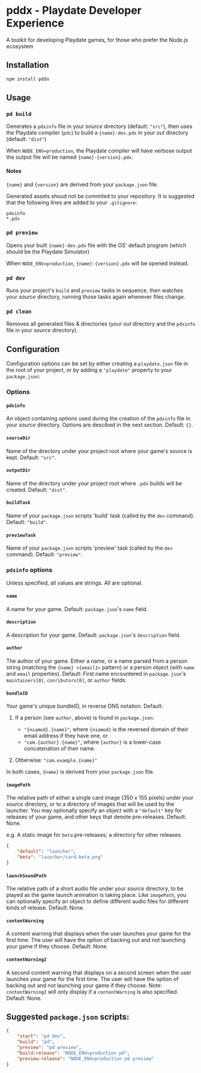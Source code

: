 # pddx - Playdate Developer Experience

A toolkit for developing Playdate games, for those who prefer the Node.js ecosystem

## Installation

```sh
npm install pddx
```

## Usage

### `pd build`

Generates a `pdxinfo` file in your _source_ directory (default: `"src"`), then uses the Playdate compiler (`pdc`) to build a `{name}-dev.pdx` in your _out_ directory (default: `"dist"`)

When `NODE_ENV=production`, the Playdate compiler will have verbose output the output file will be named `{name}-{version}.pdx`.

#### Notes

`{name}` and `{version}` are derived from your `package.json` file.

Generated assets shoud not be commited to your repository. It is suggested that the following lines are added to your `.gitignore`:

```
pdxinfo
*.pdx
```

### `pd preview`

Opens your built `{name}-dev.pdx` file with the OS' default program (which should be the Playdate Simulator)

When `NODE_ENV=production`, `{name}-{version}.pdx` will be opened instead.

### `pd dev`

Runs your project's `build` and `preview` tasks in sequence, then watches your _source_ directory, running those tasks again whenever files change.

### `pd clean`

Removes all generated files & directories (your _out_ directory and the `pdxinfo` file in your _source_ directory).

## Configuration

Configuration options can be set by either creating a `playdate.json` file in the root of your project, or by adding a `"playdate"` property to your `package.json`:

### Options

#### `pdxinfo`

An object containing options used during the creation of the `pdxinfo` file in your _source_ directory. Options are descibed in the next section. Default: `{}`.

#### `sourceDir`

Name of the directory under your project root where your game's source is kept. Default: `"src"`.

#### `outputDir`

Name of the directory under your project root where `.pdx` builds will be created. Default: `"dist"`.

#### `buildTask`

Name of your `package.json` scripts 'build' task (called by the `dev` command). Default: `"build"`.

#### `previewTask`

Name of your `package.json` scripts 'preview' task (called by the `dev` command). Default: `"preview"`.

### `pdxinfo` options

Unless specified, all values are strings. All are optional.

#### `name`

A name for your game. Default: `package.json`'s `name` field.

#### `description`

A description for your game. Default: `package.json`'s `description` field.

#### `author`

The author of your game. Either a name, or a name parsed from a person string (matching the `{name} <{email}>` pattern) or a person object (with `name` and `email` properties). Default: First name encountered in `package.json`'s `maintainers[0]`, `conributors[0]`, or `author` fields.

#### `bundleID`

Your game's unique bundleID, in reverse DNS notation. Default:

1. If a person (see `author`, above) is found in `package.json`:

   - `"{niamod}.{name}"`, where `{niamod}` is the reversed domain of their email address if they have one, or
   - `"com.{author}.{name}"`, where `{author}` is a lower-case concatenation of their name.

2. Otherwise: `"com.example.{name}"`

In both cases, `{name}` is derived from your `package.json` file.

#### `imagePath`

The relative path of either a single card image (350 x 155 pixels) under your _source_ directory, or to a directory of images that will be used by the launcher. You may optionally specify an object with a `"default"` key for releases of your game, and other keys that denote pre-releases. Default: None.

e.g. A static image for `beta` pre-releases; a directory for other releases.

```json
{
	"default": "launcher",
	"beta": "launcher/card-beta.png"
}
```

#### `launchSoundPath`

The relative path of a short audio file under your _source_ directory, to be played as the game launch animation is taking place. Like `imagePath`, you can optionally specify an object to define different audio files for different kinds of release. Default: None.

#### `contentWarning`

A content warning that displays when the user launches your game for the first time. The user will have the option of backing out and not launching your game if they choose. Default: None.

#### `contentWarning2`

A second content warning that displays on a second screen when the user launches your game for the first time. The user will have the option of backing out and not launching your game if they choose. Note: `contentWarning2` will only display if a `contentWarning` is also specified. Default: None.

## Suggested `package.json` scripts:

```json
{
	"start": "pd dev",
	"build": "pd",
	"preview": "pd preview",
	"build:release": "NODE_ENV=production pd",
	"preview:release": "NODE_ENV=production pd preview"
}
```
